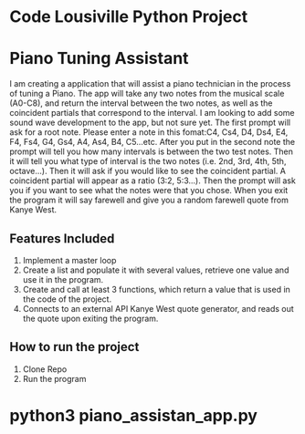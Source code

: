 # Code Lousiville Python Project

# Piano Tuning Assistant
I am creating a application that will assist a piano technician in the process of tuning a Piano. The app will take any two notes from the musical scale (A0-C8), and return the interval between the two notes, as well as the coincident partials that correspond to the interval. I am looking to add some sound wave development to the app, but not sure yet. The first prompt will ask for a root note. Please enter a note in this fomat:C4, Cs4, D4, Ds4, E4, F4, Fs4, G4, Gs4, A4, As4, B4, C5...etc. 
After you put in the second note the prompt will tell you how many intervals is between the two test notes. Then it will tell you what type of interval is the two notes (i.e. 2nd, 3rd, 4th, 5th, octave...). Then it will ask if you would like to see the coincident partial. A coincident partial will appear as a ratio (3:2, 5:3...). Then the prompt will ask you if you want to see what the notes were that you chose. When you exit the program it will say farewell and give you a random farewell quote from Kanye West.

## Features Included
1. Implement a master loop 
2. Create a list and populate it with several values, retrieve one value and use it in the program. 
3. Create and call at least 3 functions, which return a value that is used in the code of the project.
4. Connects to an external API Kanye West quote generator, and reads out the quote upon exiting the program.


## How to run the project
1. Clone Repo 
2. Run the program
# python3 piano_assistan_app.py
